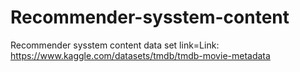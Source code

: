 # Recommender-sysstem-content
Recommender sysstem content
data set link=Link: https://www.kaggle.com/datasets/tmdb/tmdb-movie-metadata
